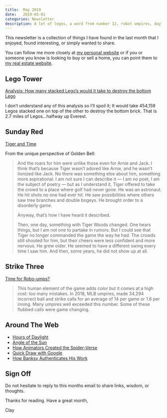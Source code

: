 ```yaml
---
title:  May 2019
date:   2019-05-01
categories: Newsletter
description: A lot of legos, a word from number 12, robot umpires, daylight hours, sunshine, animating Into the Spider-Verse, Banksy authentication
---
```


This newsletter is a collection of things I have found in the last month that I enjoyed, found interesting, or simply wanted to share.

You can follow me more closely at [my personal website](http://claycarson.net "Personal Website") or if you or someone you know is looking to buy or sell a home, you can point them to [my real estate website](http://claycarson.com "Business Website ").

## Lego Tower

[Analysis: How many stacked Lego’s would it take to destroy the bottom Lego](https://www.scribd.com/document/66096946/A-Redditor-s-Dilemma "Analysis: How many stacked Lego’s would it take to destroy the bottom Lego")

I don’t understand any of this analysis so I’ll spoil it; It would take 454,159 Legos stacked one on top of the other to destroy the bottom brick. That is 2.7 miles of Legos...halfway up Everest.

## Sunday Red

[Tiger and Time](https://joeposnanski.com/tiger-and-time/)

From the unique perspective of Golden Bell:

> And the roars for him were unlike those even for Arnie and Jack. I think that’s because Tiger wasn’t adored like Arnie, and he wasn’t lionized like Jack. No there was something else about him, something more aspirational. I am not sure I can describe it — I am no poet, I am the subject of poetry — but as I understand it, Tiger offered to take the crowd to a place where golf had never gone. He was an astronaut. He hit shots no one had ever hit. He saw possibilities where others saw tree branches and double bogeys. He brought order to a disorderly game.
> 
> Anyway, that’s how I have heard it described.
> 
> Then, one day, something with Tiger Woods changed. One hears things, but I am not one to partake in rumors. But I could see that Tiger no longer commanded the game the way he had. The crowds still shouted for him, but their cheers were less confident and more nervous. He grew older. He seemed to have a different swing every time I saw him. And then, some years, he did not show up at all.
 
## Strike Three

[Time for Robo-umps?](https://www.bu.edu/today/2019/mlb-umpires-strike-zone-accuracy/ "Time for Robo-umps?")

> This human element of the game adds color but it comes at a high cost: too many mistakes. In 2018, MLB umpires, made 34,294 incorrect ball and strike calls for an average of 14 per game or 1.6 per inning. Many umpires well exceeded this number. Some of these flubbed calls were game changing.

## Around The Web

- [Hours of Daylight](https://i.redd.it/09zt0whwl1q21.gif "Hours of Daylight")
- [Angle of the Sun](https://preview.redd.it/od94t7ohh9q21.gif?format=mp4&s=9c4cccbf85fcc92a920cf12faf35c0713a071e1f "Angle of the Sun")
- [How Animators Created the Spider-Verse](https://www.youtube.com/watch?v=l-wUKu_V2Lk "How Animators Created the Spider-Verse")
- [Quick Draw with Google](https://quickdraw.withgoogle.com "Quick Draw with Google")
- [How Banksy Authenticates His Work](https://reprage.com/post/how-banksy-authenticates-his-work "How Banksy Authenticates His Work")

## Sign Off

Do not hesitate to reply to this months email to share links, wisdom, or thoughts.

Thanks for reading. Have a great month,

Clay